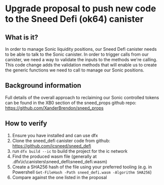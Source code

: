 # Upgrade proposal to push new code to the Sneed Defi (ok64) canister

## What is it?
In order to manage Sonic liquidity positions, our Sneed Defi canister needs to be able to talk to the Sonic canister. In order to trigger calls from our canister, we need a way to validate the inputs to the methods we're calling. This code change adds the validation methods that will enable us to create the generic functions we need to call to manage our Sonic positions.

## Background information
Full details of the overall approach to reclaiming our Sonic controlled tokens can be found in the XB0 section of the sneed_props github repo: https://github.com/XanderBrendon/sneed_props

## How to verify
1. Ensure you have installed and can use dfx
2. Clone the sneed_defi canister code from github: https://github.com/icsneed/sneed_defi
3. run ```dfx build --ic``` to build the project for the ic network
4. Find the produced wasm file (generally at .dfx\ic\canisters\sneed_defi\sneed_defi.wasm)
5. Create a SHA256 hash of the file using your preferred tooling (e.g. in Powershell ```Get-FileHash -Path sneed_defi.wasm -Algorithm SHA256```)
6. Compare against the one listed in the proposal
